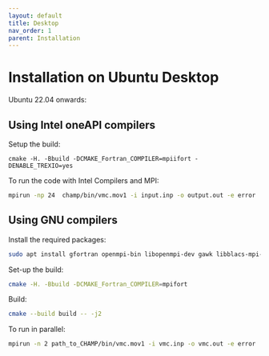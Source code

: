 ```yaml
---
layout: default
title: Desktop
nav_order: 1
parent: Installation
---
```


# Installation on Ubuntu Desktop

Ubuntu 22.04 onwards:

## Using Intel oneAPI compilers

Setup the build:
```
cmake -H. -Bbuild -DCMAKE_Fortran_COMPILER=mpiifort -DENABLE_TREXIO=yes
```

To run the code with Intel Compilers and MPI:
```bash
mpirun -np 24  champ/bin/vmc.mov1 -i input.inp -o output.out -e error
```

## Using GNU compilers

Install the required packages:
```bash
sudo apt install gfortran openmpi-bin libopenmpi-dev gawk libblacs-mpi-dev liblapack-dev
```
Set-up the build:
```bash
cmake -H. -Bbuild -DCMAKE_Fortran_COMPILER=mpifort
```
Build:
```bash
cmake --build build -- -j2
```
To run in parallel:
```bash
mpirun -n 2 path_to_CHAMP/bin/vmc.mov1 -i vmc.inp -o vmc.out -e error
```
